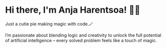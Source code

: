 # Hi there, I'm Anja Harentsoa! 👋✨

Just a cutie pie making magic with code.🪄  

I’m passionate about blending logic and creativity to unlock the full potential of artificial intelligence – every solved problem feels like a touch of magic.


